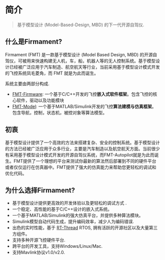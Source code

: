 # 简介

> 基于模型设计 (Model-Based-Design, MBD) 的下一代开源自驾仪.

## 什么是Firmament?

Firmament (FMT) 是一款基于模型设计 (Model Based Design, MBD) 的开源自驾仪，可被用来快速构建无人机，车，船，机器人等的无人控制系统。基于模型设计已经被广泛应用于汽车制造、航空航天等行业，当前采用基于模型设计模式开发的飞控系统凤毛菱角，而 FMT 就是为此而诞生。

系统主要由两部分构成.

- [FMT-Firmware](https://github.com/Firmament-Autopilot/FMT-Firmware): 一个基于C/C++开发的飞控**嵌入式软件框架**。包含飞控的核心软件，驱动以及功能模块
- [FMT-Model](https://github.com/Firmament-Autopilot/FMT-Model): 一个基于MATLAB/Simulink开发的飞控**算法建模与仿真框架**。包含导航，控制，状态机，被控对象等算法模型。

## 初衷

基于模型设计提供了一个高效的方法来搭建复杂、安全的控制系统。基于模型设计的方法已经被广泛应用于众多行业，主要是汽车制造以及航空航天方面。当前很少有采用基于模型设计模式开发的开源自驾仪系统，而FMT-Autopilot就是为此而诞生。FMT提供了一个理想的平台来测试你最新的算法然后部署到不同的硬件平台或者仅仅运行在仿真器中。FMT提供了强大的仿真能力来帮助您更轻松的调试和优化代码。

## 为什么选择Firmament?

- 基于模型设计提供更高效的开发体验以及更轻松的调试方式 .
- 一个稳定、高性能的基于C/C++设计的嵌入式系统。
- 一个基于MATLAB/Simulink的强大仿真平台，并提供多种算法模块。
- Simulink模型自动代码生成，提升编码效率，减少人为编码错误.
- 出色的实时性能，基于 [RT-Thread](https://www.rt-thread.org/) RTOS, 拥有活跃的开源社区以及大量第三方组件。
- 支持多种开源飞控硬件平台.
- 跨平台的开发工具，支持Windows/Linux/Mac.
- 支持Mavlink协议v1.0/v2.0.
